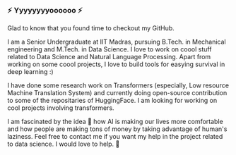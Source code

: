 ### ⚡ Yyyyyyyyoooooo ⚡

Glad to know that you found time to checkout my GitHub. 

I am a Senior Undergraduate at IIT Madras, pursuing B.Tech. in Mechanical engineering and M.Tech. in Data Science. I love to work on coool stuff related to Data Science and Natural Language Processing. Apart from working on some coool projects, I love to build tools for easying survival in deep learning :)

I have done some research work on Transformers (especially, Low resource Machine Translation System) and currently doing open-source contribution to some of the repositaries of HuggingFace. I am looking for working on cool projects involving transformers.

I am fascinated by the idea 🤔 how AI is making our lives more comfortable and how people are making tons of money by taking advantage of human's laziness.
Feel free to contact me if you want my help in the project related to data science. I would love to help. 👯

<!--
**VasudevGupta7/vasudevgupta7** is a ✨ _special_ ✨ repository because its `README.md` (this file) appears on your GitHub profile.

Here are some ideas to get you started:

- 🔭 I’m currently working on ...
- 🌱 I’m currently learning ...
- 👯 I’m looking to collaborate on ...
- 🤔 I’m looking for help with ...
- 💬 Ask me about ...
- 📫 How to reach me: ...
- 😄 Pronouns: ...
- ⚡ Fun fact: ...
-->

